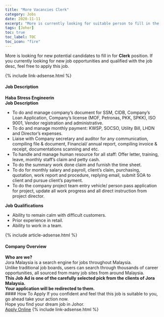 ```yaml
---
title: "More Vacancies Clerk" 
category: Jobs 
date: 2020-11-11 
excerpt: "More is currently looking for suitable person to fill in the Clerk which positioned at Johor" 
tags: [Johor] 
toc: true 
toc_label: TOC 
toc_icon: "fire" 
--- 
```


<p>More is looking for new potential candidates to fill in for <b>Clerk</b> position. If you currently looking for new job opportunities and qualified with the job desc, feel free to apply this job.
</p>{% include link-adsense.html %} 
<div><div><div><h4>Job Description</h4></div></div><div><div><span><div><div><strong>Haba Stress Engineerin</strong></div><div><strong>Job Description</strong></div><ul><li>To do and manage company&#8217;s document for SSM, CIDB, Company&#8217;s Loan Application, Company&#8217;s license (MOF, Petronas, PKK, SPKK), ISO 9001, Vendor registration and administrative.</li><li>To do and manage monthly payment: KWSP, SOCSO, Utility Bill, LHDN and Director&#8217;s expenses.</li><li>Liaise with Company secretary and auditor for any communication, compiling file &amp; document, Financial/ annual report, compiling invoice &amp; receipt, documentations scanning and etc.</li><li>To handle and manage human resource for all staff: Offer letter, training, leave, monthly staff&#8217;s claim and petty cash.</li><li>To do the summary work done claim and furnish the time sheet.</li><li>To do for monthly salary and payroll, client&#8217;s claim, purchasing, quotation, work report and procedure, replying email, submit SOA to client and pursue client&#8217;s payment.</li><li>To do the company project team entry vehicle/ person pass application for project, update all work progress and all direct instruction from project director.</li></ul><div><div><strong>Job Qualifications</strong></div><ul><li>Ability to remain calm with difficult customers.</li><li>Prior experience in retail.</li><li>Ability to work in a team.</li></ul></div></div></span></div></div></div> 
{% include article-adsense.html %} 
<div><div><div><h4>Company Overview</h4></div></div><div><div><span><div><div>
<strong>Who are we?</strong></div>
<div>
	Jora Malaysia is a search engine for jobs throughout Malaysia.<br>
	Unlike traditional job boards, users can search through thousands of career opportunities, all sourced from many job sites from around Malaysia.&#160;</div>
<div>
<div>
<strong>This Job Ad is one of the carefully selected pick from the clients of Jora Malaysia.</strong></div>
<div>
<strong>Your application will be redirected to them.</strong></div>
</div></div></span></div></div></div> 
#### How To Apply 
If you confident and feel that this job is suitable to you, go ahead take your action now. <br/> 
Hope you find your dream job in Johor. <br/> 
<a href="https://www.jobstreet.com.my/en/job/clerk-4422387?jobId=jobstreet-my-job-4422387&sectionRank=4&token=0~162c61fe-e2e2-4756-8ca6-ead3673e45b7&fr=SRP%20View%20In%20New%20Ta" class="btn btn--info" target="_blank" rel="nofollow noopenner">Apply Online</a> 
{% include link-adsense.html %} 